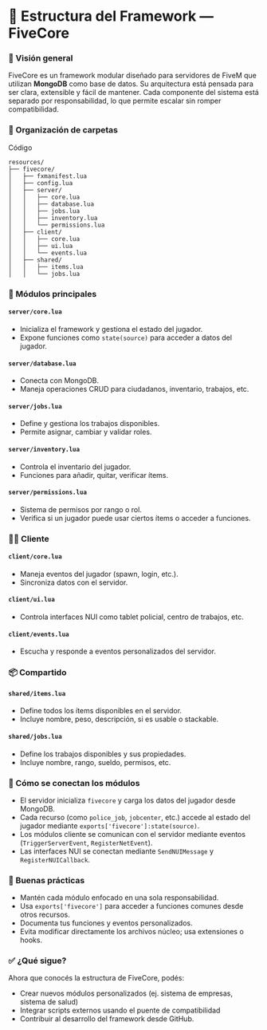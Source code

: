 # 🧩 Estructura del Framework — FiveCore

### 🧠 Visión general

FiveCore es un framework modular diseñado para servidores de FiveM que utilizan **MongoDB** como base de datos. Su arquitectura está pensada para ser clara, extensible y fácil de mantener. Cada componente del sistema está separado por responsabilidad, lo que permite escalar sin romper compatibilidad.

### 📁 Organización de carpetas

Código

```
resources/
├── fivecore/
│   ├── fxmanifest.lua
│   ├── config.lua
│   ├── server/
│   │   ├── core.lua
│   │   ├── database.lua
│   │   ├── jobs.lua
│   │   ├── inventory.lua
│   │   └── permissions.lua
│   ├── client/
│   │   ├── core.lua
│   │   ├── ui.lua
│   │   └── events.lua
│   ├── shared/
│   │   ├── items.lua
│   │   └── jobs.lua
```

### 🔧 Módulos principales

#### `server/core.lua`

* Inicializa el framework y gestiona el estado del jugador.
* Expone funciones como `state(source)` para acceder a datos del jugador.

#### `server/database.lua`

* Conecta con MongoDB.
* Maneja operaciones CRUD para ciudadanos, inventario, trabajos, etc.

#### `server/jobs.lua`

* Define y gestiona los trabajos disponibles.
* Permite asignar, cambiar y validar roles.

#### `server/inventory.lua`

* Controla el inventario del jugador.
* Funciones para añadir, quitar, verificar ítems.

#### `server/permissions.lua`

* Sistema de permisos por rango o rol.
* Verifica si un jugador puede usar ciertos ítems o acceder a funciones.

### 🧑‍💻 Cliente

#### `client/core.lua`

* Maneja eventos del jugador (spawn, login, etc.).
* Sincroniza datos con el servidor.

#### `client/ui.lua`

* Controla interfaces NUI como tablet policial, centro de trabajos, etc.

#### `client/events.lua`

* Escucha y responde a eventos personalizados del servidor.

### 📦 Compartido

#### `shared/items.lua`

* Define todos los ítems disponibles en el servidor.
* Incluye nombre, peso, descripción, si es usable o stackable.

#### `shared/jobs.lua`

* Define los trabajos disponibles y sus propiedades.
* Incluye nombre, rango, sueldo, permisos, etc.

### 🧩 Cómo se conectan los módulos

* El servidor inicializa `fivecore` y carga los datos del jugador desde MongoDB.
* Cada recurso (como `police_job`, `jobcenter`, etc.) accede al estado del jugador mediante `exports['fivecore']:state(source)`.
* Los módulos cliente se comunican con el servidor mediante eventos (`TriggerServerEvent`, `RegisterNetEvent`).
* Las interfaces NUI se conectan mediante `SendNUIMessage` y `RegisterNUICallback`.

### 🧠 Buenas prácticas

* Mantén cada módulo enfocado en una sola responsabilidad.
* Usa `exports['fivecore']` para acceder a funciones comunes desde otros recursos.
* Documenta tus funciones y eventos personalizados.
* Evita modificar directamente los archivos núcleo; usa extensiones o hooks.

### ✅ ¿Qué sigue?

Ahora que conocés la estructura de FiveCore, podés:

* Crear nuevos módulos personalizados (ej. sistema de empresas, sistema de salud)
* Integrar scripts externos usando el puente de compatibilidad
* Contribuir al desarrollo del framework desde GitHub.

